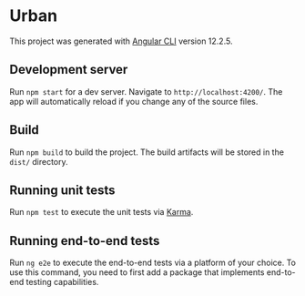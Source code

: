 # Urban

This project was generated with [Angular CLI](https://github.com/angular/angular-cli) version 12.2.5.

## Development server

Run `npm start` for a dev server. Navigate to `http://localhost:4200/`. The app will automatically reload if you change any of the source files.

## Build

Run `npm build` to build the project. The build artifacts will be stored in the `dist/` directory.

## Running unit tests

Run `npm test` to execute the unit tests via [Karma](https://karma-runner.github.io).

## Running end-to-end tests

Run `ng e2e` to execute the end-to-end tests via a platform of your choice. To use this command, you need to first add a package that implements end-to-end testing capabilities.